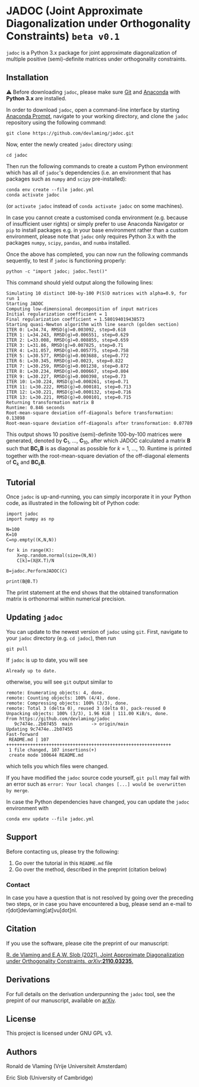# JADOC (Joint Approximate Diagonalization under Orthogonality Constraints) `beta v0.1`

`jadoc` is a Python 3.x package for joint approximate diagonalization of multiple positive (semi)-definite matrices under orthogonality constraints.

## Installation

:warning: Before downloading `jadoc`, please make sure [Git](https://git-scm.com/downloads) and [Anaconda](https://www.anaconda.com/) with **Python 3.x** are installed.

In order to download `jadoc`, open a command-line interface by starting [Anaconda Prompt](https://docs.anaconda.com/anaconda/user-guide/getting-started/), navigate to your working directory, and clone the `jadoc` repository using the following command:

```  
git clone https://github.com/devlaming/jadoc.git
```

Now, enter the newly created `jadoc` directory using:

```
cd jadoc
```

Then run the following commands to create a custom Python environment which has all of `jadoc`'s dependencies (i.e. an environment that has packages such as `numpy` and `scipy` pre-installed):

```
conda env create --file jadoc.yml
conda activate jadoc
```

(or `activate jadoc` instead of `conda activate jadoc` on some machines).

In case you cannot create a customised conda environment (e.g. because of insufficient user rights) or simply prefer to use Anaconda Navigator or `pip` to install packages e.g. in your base environment rather than a custom environment, please note that `jadoc` only requires Python 3.x with the packages `numpy`, `scipy`, `pandas`, and `numba` installed.

Once the above has completed, you can now run the following commands sequently, to test if `jadoc` is functioning properly:

```
python -c "import jadoc; jadoc.Test()"
```

This command should yield output along the following lines:
```
Simulating 10 distinct 100-by-100 P(S)D matrices with alpha=0.9, for run 1
Starting JADOC
Computing low-dimensional decomposition of input matrices
Initial regularization coefficient = 1
Final regularization coefficient = 1.580194019438573
Starting quasi-Newton algorithm with line search (golden section)
ITER 0: L=34.74, RMSD(g)=0.003092, step=0.618
ITER 1: L=34.243, RMSD(g)=0.006551, step=0.629
ITER 2: L=33.008, RMSD(g)=0.008855, step=0.659
ITER 3: L=31.86, RMSD(g)=0.007825, step=0.71
ITER 4: L=31.057, RMSD(g)=0.005775, step=0.758
ITER 5: L=30.577, RMSD(g)=0.003688, step=0.772
ITER 6: L=30.345, RMSD(g)=0.0023, step=0.822
ITER 7: L=30.259, RMSD(g)=0.001238, step=0.872
ITER 8: L=30.234, RMSD(g)=0.000667, step=0.804
ITER 9: L=30.227, RMSD(g)=0.000398, step=0.73
ITER 10: L=30.224, RMSD(g)=0.000261, step=0.71
ITER 11: L=30.222, RMSD(g)=0.000181, step=0.713
ITER 12: L=30.221, RMSD(g)=0.000132, step=0.716
ITER 13: L=30.221, RMSD(g)=0.000101, step=0.715
Returning transformation matrix B
Runtime: 0.846 seconds
Root-mean-square deviation off-diagonals before transformation: 0.13898
Root-mean-square deviation off-diagonals after transformation: 0.07789
```

This output shows 10 positive (semi)-definite 100-by-100 matrices were generated, denoted by **C**<sub>1</sub>, ..., **C**<sub>10</sub>, after which JADOC calculated a matrix **B** such that **BC**<sub>*k*</sub>**B** is as diagonal as possible for *k* = 1, ..., 10. Runtime is printed together with the root-mean-square deviation of the off-diagonal elements of **C**<sub>*k*</sub> and **BC**<sub>*k*</sub>**B**.

## Tutorial

Once `jadoc` is up-and-running, you can simply incorporate it in your Python code, as illustrated in the following bit of Python code:

```
import jadoc
import numpy as np

N=100
K=10
C=np.empty((K,N,N))

for k in range(K):
    X=np.random.normal(size=(N,N))
    C[k]=(X@X.T)/N

B=jadoc.PerformJADOC(C)

print(B@B.T)
```

The print statement at the end shows that the obtained transformation matrix is orthonormal within numerical precision.

## Updating `jadoc`

You can update to the newest version of `jadoc` using `git`. First, navigate to your `jadoc` directory (e.g. `cd jadoc`), then run
```
git pull
```
If `jadoc` is up to date, you will see 
```
Already up to date.
```
otherwise, you will see `git` output similar to 
```
remote: Enumerating objects: 4, done.
remote: Counting objects: 100% (4/4), done.
remote: Compressing objects: 100% (3/3), done.
remote: Total 3 (delta 0), reused 3 (delta 0), pack-reused 0
Unpacking objects: 100% (3/3), 1.96 KiB | 111.00 KiB/s, done.
From https://github.com/devlaming/jadoc
   9c7474e..2b07455  main       -> origin/main
Updating 9c7474e..2b07455
Fast-forward
 README.md | 107 ++++++++++++++++++++++++++++++++++++++++++++++++++++++++++++++
 1 file changed, 107 insertions(+)
 create mode 100644 README.md
 ```
which tells you which files were changed.

If you have modified the `jadoc` source code yourself, `git pull` may fail with an error such as `error: Your local changes [...] would be overwritten by merge`. 

In case the Python dependencies have changed, you can update the `jadoc` environment with

```
conda env update --file jadoc.yml
```

## Support

Before contacting us, please try the following:

1. Go over the tutorial in this `README.md` file
2. Go over the method, described in the preprint (citation below)

### Contact

In case you have a question that is not resolved by going over the preceding two steps, or in case you have encountered a bug, please send an e-mail to r\[dot\]devlaming\[at\]vu\[dot\]nl.

## Citation

If you use the software, please cite the preprint of our manuscript:

[R. de Vlaming and E.A.W. Slob (2021). Joint Approximate Diagonalization under Orthogonality Constraints. *arXiv*:**2110.03235**.](https://arxiv.org/abs/2110.03235)

## Derivations

For full details on the derivation underpunning the `jadoc` tool, see the prepint of our manuscript, available on [arXiv](https://arxiv.org/abs/2110.03235).

## License

This project is licensed under GNU GPL v3.

## Authors

Ronald de Vlaming (Vrije Universiteit Amsterdam)

Eric Slob (University of Cambridge)
